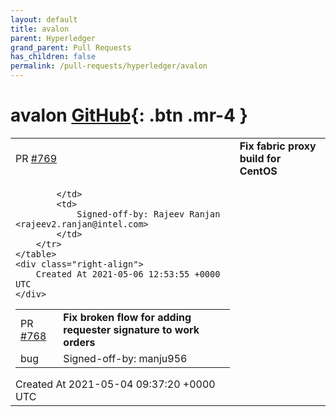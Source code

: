```yaml
---
layout: default
title: avalon
parent: Hyperledger
grand_parent: Pull Requests
has_children: false
permalink: /pull-requests/hyperledger/avalon
---
```


# avalon <span class="fs-3 right-align">[GitHub](https://github.com/hyperledger/avalon){: .btn .mr-4 }</span>


<div>
    <table>
        <tr>
            <td>
                PR <a href="https://github.com/hyperledger/avalon/pull/769" class=".btn">#769</a>
            </td>
            <td>
                <b>
                    Fix fabric proxy build for CentOS
                </b>
            </td>
        </tr>
        <tr>
            <td>
                
            </td>
            <td>
                Signed-off-by: Rajeev Ranjan <rajeev2.ranjan@intel.com>
            </td>
        </tr>
    </table>
    <div class="right-align">
        Created At 2021-05-06 12:53:55 +0000 UTC
    </div>
</div>

<div>
    <table>
        <tr>
            <td>
                PR <a href="https://github.com/hyperledger/avalon/pull/768" class=".btn">#768</a>
            </td>
            <td>
                <b>
                    Fix broken flow for adding requester signature to work orders
                </b>
            </td>
        </tr>
        <tr>
            <td>
                <span class="chip">bug</span>
            </td>
            <td>
                Signed-off-by: manju956 <manjunath.a.c@intel.com>
            </td>
        </tr>
    </table>
    <div class="right-align">
        Created At 2021-05-04 09:37:20 +0000 UTC
    </div>
</div>

